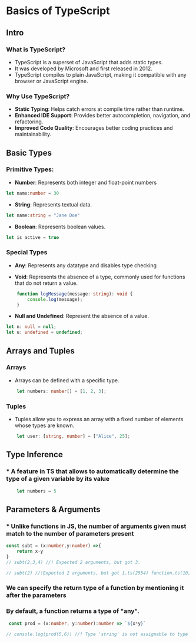# Basics of TypeScript

## Intro

### What is TypeScript?

- TypeScript is a superset of JavaScript that adds static types.
- It was developed by Microsoft and first released in 2012.
- TypeScript compiles to plain JavaScript, making it compatible with any browser or JavaScript engine.

### Why Use TypeScript?

- **Static Typing**: Helps catch errors at compile time rather than runtime.
- **Enhanced IDE Support**: Provides better autocompletion, navigation, and refactoring.
- **Improved Code Quality**: Encourages better coding practices and maintainability.

## Basic Types

### **Primitive Types:**

- **Number**: Represents both integer and float-point numbers

```typescript
let name:number = 30
```

- **String**: Represents textual data.

```typescript
let name:string = "Jane Doe"
```

- **Boolean**: Represents boolean values.

```typescript
let is active = true
```

### Special Types

- **Any**: Represents any datatype and disables type checking

- **Void**: Represents the absence of a type, commonly used for functions that do not return a value.

```typescript
    function logMessage(message: string): void {
        console.log(message);
    }
```

- **Null and Undefined**: Represent the absence of a value.

```typescript
let n: null = null;
let u: undefined = undefined;
```

## Arrays and Tuples

### **Arrays**

- Arrays can be defined with a specific type.

```typescript
    let numbers: number[] = [1, 2, 3];
```

### **Tuples**

- Tuples allow you to express an array with a fixed number of elements whose types are known.

```typescript
    let user: [string, number] = ["Alice", 25];
```

## Type Inference

### * A feature in TS that allows to automatically determine the type of a given variable by its value

```typescript
    let numbers = 5
```

## Parameters & Arguments

### * Unlike functions in JS, the **number of arguments given** must match to the **number of parameters present**

```typescript
const subt = (x:number,y:number) =>{
    return x-y
}
// subt(2,3,4) //! Expected 2 arguments, but got 3.

// subt(2) //!Expected 2 arguments, but got 1.ts(2554) function.ts(10, 24): An argument for 'y' was not provided.
```

### We can specify the **return type** of a function by **mentioning it after the parameters**

### By default, a function returns a type of "any".

```typescript
 const prod = (x:number, y:number):number => `${x*y}`

// console.log(prod(5,6)) //! Type 'string' is not assignable to type 'number'.
```